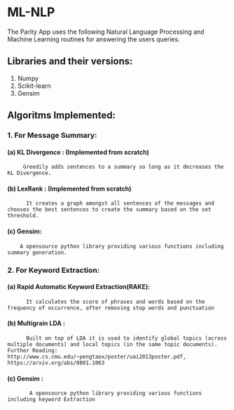 # ML-NLP


The Parity App uses the following Natural Language Processing and Machine Learning routines for answering the users queries.

## Libraries and their versions:
1. Numpy
2. Scikit-learn
3. Gensim

## Algoritms Implemented:
### 1. For Message Summary:
#### (a) KL Divergence : (Implemented from scratch)
         Greedily adds sentences to a summary so long as it decreases the KL Divergence.
#### (b) LexRank : (Implemented from scratch)
          It creates a graph amongst all sentences of the messages and chooses the best sentences to create the summary based on the set threshold.
  
#### (c) Gensim:
        A opensource python library providing various functions including summary generation.
        
### 2. For Keyword Extraction:
#### (a) Rapid Automatic Keyword Extraction(RAKE):
          It calculates the score of phrases and words based on the frequency of occurrence, after removing stop words and punctuation
          
#### (b) Multigrain LDA :
          Built on top of LDA it is used to identify global topics (across multiple documents) and local topics (in the same topic documents). Further Reading: http://www.cs.cmu.edu/~pengtaox/poster/uai2013poster.pdf, https://arxiv.org/abs/0801.1063
 
#### (c) Gensim :
           A opensource python library providing various functions including keyword Extraction
  

